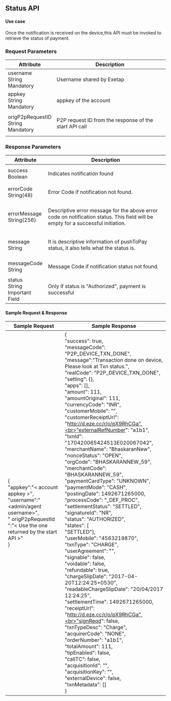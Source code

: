 ## Status API

#### Use case

Once the notification is received on the device,this API must be invoked to retrieve the status of payment.

### Request Parameters

<table class = "params">
<thead class = "paramhead">
<tr><th class = "parameter">Attribute</th><th class = "Desc">Description</th></tr>
</thead>
<tbody>
<tr><td><div class = "att">username</div><div class = "dt" ><span>String</span></div><div class = "dt" ><span>Mandatory</span></div></td><td><div class = "descrip" ><p>Username shared by Exetap</p></div></td></tr>
<tr><td><div class = "att">appkey</div><div class = "dt" ><span>String</span></div><div class = "dt" ><span>Mandatory</span></div></td><td><div class = "descrip" ><p>appkey of the account</p></div></td></tr>
<tr><td><div class = "att">origP2pRequestID</div><div class = "dt" ><span>String</span></div><div class = "dt" ><span>Mandatory</span></div></td><td><div class = "descrip" ><p>P2P request ID from the response of the start API call</p></div></td></tr>
</tbody>
</table>


### Response Parameters

<table class = "params">
<thead class = "paramhead">
<tr><th class = "parameter">Attribute</th><th class = "Desc">Description</th></tr>
</thead>
<tbody>
<tr><td><div class = "att">success</div><div class = "dt"><span>Boolean</span></div></td><td><div class = "descrip"><p>Indicates notification found</p></div></td></tr>
<tr><td><div class = "att">errorCode</div><div class = "dt"><span>String(48)</span></div></td><td><div class = "descrip"><p>Error Code if notification not found.</p></div></td></tr>
<tr><td><div class = "att">errorMessage</div><div class = "dt"><span>String(256)</span></div></td><td><div class = "descrip"><p>Descriptive error message for the above error code on notification status. This field will be empty for a successful initiation.</p></div></td></tr>
<tr><td><div class = "att">message</div><div class = "dt"><span>String</span></div></td><td><div class = "descrip"><p>It is descriptive information of pushToPay status, it also tells what the status is.</p></div></td></tr>
<tr><td><div class = "att">messageCode</div><div class = "dt"><span>String</span></div></td><td><div class = "descrip"><p>Message Code if notification status not found.</p></div></td></tr>
<tr><td><div class = "att">status</div><div class = "dt"><span>String</span></div><div class = "dt"><span>Important Field</span></div></td><td><div class = "descrip"><p>Only if status is "Authorized", payment is successful</p></div></td></tr>
</tbody>
</table>


#### Sample Request & Response

|Sample Request|Sample Response|
|-----|-----|
|{<br>"appkey":"< account appkey >",<br>"username":"<admin/agent username>",<br>" origP2pRequestId ":"< Use the one returned by the start API >" <br>}|{<br>"success": true,<br>"messageCode": "P2P_DEVICE_TXN_DONE",<br>"message":"Transaction done on device, Please look at Txn status.",<br>"realCode": "P2P_DEVICE_TXN_DONE",<br>"setting": {},<br>"apps": [],<br>"amount": 111,<br>"amountOriginal": 111,<br>"currencyCode": "INR",<br>"customerMobile": "",<br>"customerReceiptUrl": "http://d.eze.cc/r/o/pX9RhCGa",<br>"externalRefNumber": "a1b1",<br>"txnId": "170420065424513E020067042",<br>"merchantName": "BhaskaranNew",<br>"nonceStatus": "OPEN",<br>"orgCode": "BHASKARANNEW_59",<br>"merchantCode": "BHASKARANNEW_59",<br>"paymentCardType": "UNKNOWN",<br>"paymentMode": "CASH",<br>"postingDate": 1492671265000,<br>"processCode": "_DEF_PROC",<br>"settlementStatus": "SETTLED",<br>"signatureId": "NR",<br>"status": "AUTHORIZED",<br>"states": [<br>"SETTLED"],<br>"userMobile": "4563219870",<br>"txnType": "CHARGE",<br>"userAgreement": "",<br>"signable": false,<br>"voidable": false,<br>"refundable": true,<br>"chargeSlipDate": "2017-04-20T12:24:25+0530",<br>"readableChargeSlipDate": "20/04/2017 12:24:25",<br>"settlementTime": 1492671265000,<br>"receiptUrl": "http://d.eze.cc/r/o/pX9RhCGa",<br>"signReqd": false,<br>"txnTypeDesc": "Charge",<br>"acquirerCode": "NONE",<br>"orderNumber": "a1b1",<br>"totalAmount": 111,<br>"tipEnabled": false,<br>"callTC": false,<br>"acquisitionId": "",<br>"acquisitionKey": "",<br>"externalDevice": false,<br>"txnMetadata": []<br>}